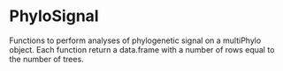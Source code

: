# PhyloSignal
Functions to perform analyses of phylogenetic signal on a multiPhylo object. Each function return a data.frame with a number of rows equal to the number of trees.
